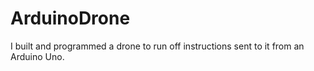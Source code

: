 # ArduinoDrone

I built and programmed a drone to run off instructions sent to it from an Arduino Uno.